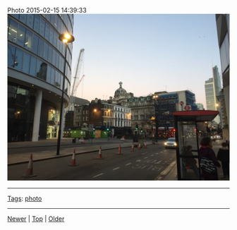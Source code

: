 <!--
title: Photo 2015-02-15 14
date: 2020-06-28T14:56:50.721Z
tags: photo
-->









Photo 2015-02-15 14:39:33
![](111077489147-0.jpg)

<!--BOTTOM-POST-NAVIGATION-->
---

[Tags](tags.md): [photo](tag-photo.md)

---

[Newer](111072547477.md) | [Top](index.md) | [Older](111712896787.md)